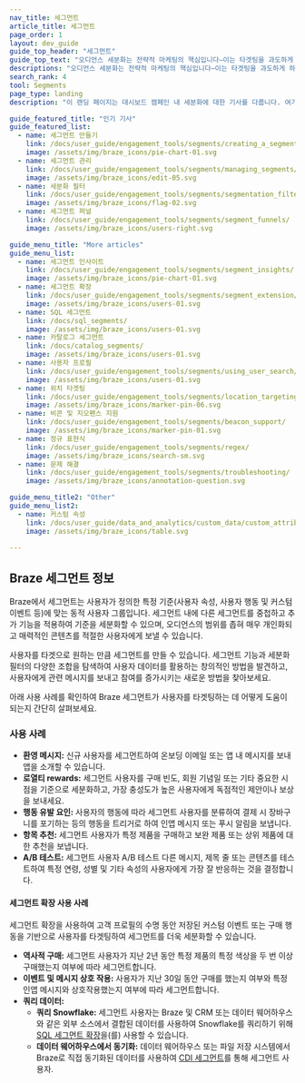 ```yaml
---
nav_title: 세그먼트
article_title: 세그먼트
page_order: 1
layout: dev_guide
guide_top_header: "세그먼트"
guide_top_text: "오디언스 세분화는 전략적 마케팅의 핵심입니다—이는 타겟팅을 과도하게 하거나, 귀찮게 하거나, 고객과의 잠재적 연결을 놓치는 것을 방지할 수 있습니다. 다음 기사를 확인하여 오디언스를 세그먼트하고 필터링하여 당신과 그들의 최대 이익을 얻는 방법을 알아보세요."
descriptions: "오디언스 세분화는 전략적 마케팅의 핵심입니다—이는 타겟팅을 과도하게 하거나, 귀찮게 하거나, 고객과의 잠재적 연결을 놓치는 것을 방지할 수 있습니다. 이 랜딩 페이지를 확인하여 세그먼트하고 필터링하여 오디언스를 최대한 활용하는 방법을 알아보세요."
search_rank: 4
tool: Segments
page_type: landing
description: "이 랜딩 페이지는 대시보드 캠페인 내 세분화에 대한 기사를 다룹니다. 여기에서 세그먼트, 필터, 퍼널, 인사이트, 확장 프로그램 등을 설정하는 방법에 대한 정보를 찾을 수 있습니다."

guide_featured_title: "인기 기사"
guide_featured_list:
  - name: 세그먼트 만들기
    link: /docs/user_guide/engagement_tools/segments/creating_a_segment/
    image: /assets/img/braze_icons/pie-chart-01.svg
  - name: 세그먼트 관리
    link: /docs/user_guide/engagement_tools/segments/managing_segments/
    image: /assets/img/braze_icons/edit-05.svg
  - name: 세분화 필터
    link: /docs/user_guide/engagement_tools/segments/segmentation_filters/
    image: /assets/img/braze_icons/flag-02.svg
  - name: 세그먼트 퍼널
    link: /docs/user_guide/engagement_tools/segments/segment_funnels/
    image: /assets/img/braze_icons/users-right.svg

guide_menu_title: "More articles"
guide_menu_list:
  - name: 세그먼트 인사이트
    link: /docs/user_guide/engagement_tools/segments/segment_insights/
    image: /assets/img/braze_icons/pie-chart-01.svg
  - name: 세그먼트 확장
    link: /docs/user_guide/engagement_tools/segments/segment_extension/
    image: /assets/img/braze_icons/users-01.svg
  - name: SQL 세그먼트
    link: /docs/sql_segments/
    image: /assets/img/braze_icons/users-01.svg
  - name: 카탈로그 세그먼트
    link: /docs/catalog_segments/
    image: /assets/img/braze_icons/users-01.svg
  - name: 사용자 프로필
    link: /docs/user_guide/engagement_tools/segments/using_user_search/
    image: /assets/img/braze_icons/users-01.svg
  - name: 위치 타겟팅
    link: /docs/user_guide/engagement_tools/segments/location_targeting/
    image: /assets/img/braze_icons/marker-pin-06.svg
  - name: 비콘 및 지오펜스 지원
    link: /docs/user_guide/engagement_tools/segments/beacon_support/
    image: /assets/img/braze_icons/marker-pin-01.svg
  - name: 정규 표현식
    link: /docs/user_guide/engagement_tools/segments/regex/
    image: /assets/img/braze_icons/search-sm.svg
  - name: 문제 해결
    link: /docs/user_guide/engagement_tools/segments/troubleshooting/
    image: /assets/img/braze_icons/annotation-question.svg

guide_menu_title2: "Other"
guide_menu_list2:
  - name: 커스텀 속성
    link: /docs/user_guide/data_and_analytics/custom_data/custom_attributes/
    image: /assets/img/braze_icons/table.svg

---
```


## Braze 세그먼트 정보

Braze에서 세그먼트는 사용자가 정의한 특정 기준(사용자 속성, 사용자 행동 및 커스텀 이벤트 등)에 맞는 동적 사용자 그룹입니다. 세그먼트 내에 다른 세그먼트를 중첩하고 추가 기능을 적용하여 기준을 세분화할 수 있으며, 오디언스의 범위를 좁혀 매우 개인화되고 매력적인 콘텐츠를 적절한 사용자에게 보낼 수 있습니다.

사용자를 타겟으로 원하는 만큼 세그먼트를 만들 수 있습니다. 세그먼트 기능과 세분화 필터의 다양한 조합을 탐색하여 사용자 데이터를 활용하는 창의적인 방법을 발견하고, 사용자에게 관련 메시지를 보내고 참여를 증가시키는 새로운 방법을 찾아보세요.

아래 사용 사례를 확인하여 Braze 세그먼트가 사용자를 타겟팅하는 데 어떻게 도움이 되는지 간단히 살펴보세요.

### 사용 사례

- **환영 메시지:** 신규 사용자를 세그먼트하여 온보딩 이메일 또는 앱 내 메시지를 보내 앱을 소개할 수 있습니다.
- **로열티 rewards:** 세그먼트 사용자를 구매 빈도, 회원 기념일 또는 기타 중요한 시점을 기준으로 세분화하고, 가장 충성도가 높은 사용자에게 독점적인 제안이나 보상을 보내세요.
- **행동 유발 요인:** 사용자의 행동에 따라 세그먼트 사용자를 분류하여 결제 시 장바구니를 포기하는 등의 행동을 트리거로 하여 인앱 메시지 또는 푸시 알림을 보냅니다.
- **항목 추천:** 세그먼트 사용자가 특정 제품을 구매하고 보완 제품 또는 상위 제품에 대한 추천을 보냅니다.
- **A/B 테스트:** 세그먼트 사용자 A/B 테스트 다른 메시지, 제목 줄 또는 콘텐츠를 테스트하여 특정 연령, 성별 및 기타 속성의 사용자에게 가장 잘 반응하는 것을 결정합니다.

#### 세그먼트 확장 사용 사례

세그먼트 확장을 사용하여 고객 프로필의 수명 동안 저장된 커스텀 이벤트 또는 구매 행동을 기반으로 사용자를 타겟팅하여 세그먼트를 더욱 세분화할 수 있습니다.

- **역사적 구매:** 세그먼트 사용자가 지난 2년 동안 특정 제품의 특정 색상을 두 번 이상 구매했는지 여부에 따라 세그먼트합니다.
- **이벤트 및 메시지 상호 작용:** 사용자가 지난 30일 동안 구매를 했는지 여부와 특정 인앱 메시지와 상호작용했는지 여부에 따라 세그먼트합니다.
- **쿼리 데이터:** 
  - **쿼리 Snowflake:** 세그먼트 사용자는 Braze 및 CRM 또는 데이터 웨어하우스와 같은 외부 소스에서 결합된 데이터를 사용하여 Snowflake를 쿼리하기 위해 [SQL 세그먼트 확장]({{site.baseurl}}/user_guide/engagement_tools/segments/sql_segments/)을(를) 사용할 수 있습니다.
  - **데이터 웨어하우스에서 동기화:** 데이터 웨어하우스 또는 파일 저장 시스템에서 Braze로 직접 동기화된 데이터를 사용하여 [CDI 세그먼트]({{site.baseurl}}/user_guide/engagement_tools/segments/segment_extension/cdi_segments/)를 통해 세그먼트 사용자.

